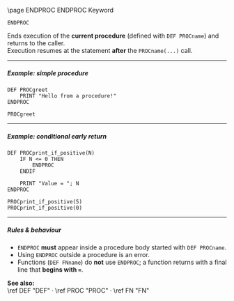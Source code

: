 \page ENDPROC ENDPROC Keyword
```basic
ENDPROC
```

Ends execution of the **current procedure** (defined with `DEF PROCname`) and returns to the caller.  
Execution resumes at the statement **after** the `PROCname(...)` call.

---

##### Example: simple procedure

```basic
DEF PROCgreet
    PRINT "Hello from a procedure!"
ENDPROC

PROCgreet
```

---

##### Example: conditional early return

```basic
DEF PROCprint_if_positive(N)
    IF N <= 0 THEN
        ENDPROC
    ENDIF

    PRINT "Value = "; N
ENDPROC

PROCprint_if_positive(5)
PROCprint_if_positive(0)
```

---

##### Rules & behaviour
- `ENDPROC` **must** appear inside a procedure body started with `DEF PROCname`.
- Using `ENDPROC` outside a procedure is an error.
- Functions (`DEF FNname`) do **not** use `ENDPROC`; a function returns with a final line that **begins with `=`**.

**See also:**  
\ref DEF "DEF" ·
\ref PROC "PROC" ·
\ref FN "FN"
